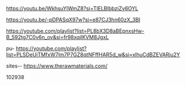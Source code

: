 https://youtu.be/WkhsuYlWmZ8?si=TlELBlbbzjZy6OYL

https://youtu.be/-pDPASqX97w?si=e87CJ3hn60zX_3BI

https://youtube.com/playlist?list=PL8bX3D8aBEpnxsHw-B_592tg7C0v6n_ov&si=fr98xqjlKVM8JgxL

pu-
https://youtube.com/playlist?list=PLSDeUiTMfxW7lm7P7GZ8qtNFffHAR5d_w&si=xlhuCdBZEVARiu2Y


sites--
https://www.therawmaterials.com/

102938